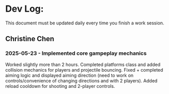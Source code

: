 # Dev Log:

This document must be updated daily every time you finish a work session.

## Christine Chen

### 2025-05-23 - Implemented core gampeplay mechanics
Worked slightly more than 2 hours. Completed platforms class and added collision mechanics for players and projectile bouncing. Fixed + completed aiming logic and displayed aiming direction (need to work on controls/convenience of changing directions and with 2 players). Added reload cooldown for shooting and 2-player controls. 
